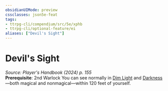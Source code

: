 ```yaml
---
obsidianUIMode: preview
cssclasses: json5e-feat
tags:
- ttrpg-cli/compendium/src/5e/xphb
- ttrpg-cli/optional-feature/ei
aliases: ["Devil's Sight"]
---
```

# Devil's Sight
*Source: Player's Handbook (2024) p. 155*  
**Prerequisite**: 2nd Warlock
You can see normally in [Dim Light](Misc%20Files/CLI/rules/variant-rules/dim-light-xphb.md) and [Darkness](Misc%20Files/CLI/rules/variant-rules/darkness-xphb.md)—both magical and nonmagical—within 120 feet of yourself.